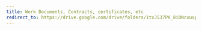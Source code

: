 ```yaml
---
title: Work Documents, Contracts, certificates, etc
redirect_to: https://drive.google.com/drive/folders/1txJ537PK_8iONcxuxpaRID7DSnS9ePgs?usp=sharing
---
```

